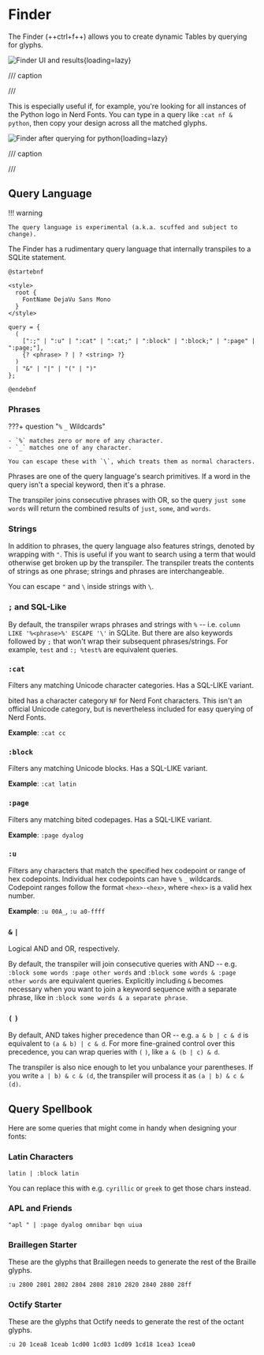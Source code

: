 # Finder

The Finder (++ctrl+f++) allows you to create dynamic Tables by querying for
glyphs.

![Finder UI and results](assets/finder.png){loading=lazy}

/// caption

///

This is especially useful if, for example, you're looking for all instances of
the Python logo in Nerd Fonts. You can type in a query like `:cat nf & python`,
then copy your design across all the matched glyphs.

![Finder after querying for python](assets/finder-python.png){loading=lazy}

/// caption

///

## Query Language

!!! warning

    The query language is experimental (a.k.a. scuffed and subject to change).

The Finder has a rudimentary query language that internally transpiles to a
SQLite statement.

```puml
@startebnf

<style>
  root {
    FontName DejaVu Sans Mono
  }
</style>

query = {
  (
    [":;" | ":u" | ":cat" | ":cat;" | ":block" | ":block;" | ":page" | ":page;"],
    {? <phrase> ? | ? <string> ?}
  )
  | "&" | "|" | "(" | ")"
};

@endebnf
```

### Phrases

???+ question "`%` `_` Wildcards"

    - `%` matches zero or more of any character.
    - `_` matches one of any character.

    You can escape these with `\`, which treats them as normal characters.

Phrases are one of the query language's search primitives. If a word in the
query isn't a special keyword, then it's a phrase.

The transpiler joins consecutive phrases with OR, so the query `just some words`
will return the combined results of `just`, `some`, and `words`.

### Strings

In addition to phrases, the query language also features strings, denoted by
wrapping with `"`. This is useful if you want to search using a term that would
otherwise get broken up by the transpiler. The transpiler treats the contents of
strings as one phrase; strings and phrases are interchangeable.

You can escape `"` and `\` inside strings with `\`.

### `;` and SQL-Like

By default, the transpiler wraps phrases and strings with `%` -- i.e.
`column LIKE '%<phrase>%' ESCAPE '\'` in SQLite. But there are also keywords
followed by `;` that won't wrap their subsequent phrases/strings. For example,
`test` and `:; %test%` are equivalent queries.

### `:cat`

Filters any matching Unicode character categories. Has a SQL-LIKE variant.

bited has a character category `NF` for Nerd Font characters. This isn't an
official Unicode category, but is nevertheless included for easy querying of
Nerd Fonts.

**Example**: `:cat cc`

### `:block`

Filters any matching Unicode blocks. Has a SQL-LIKE variant.

**Example**: `:cat latin`

### `:page`

Filters any matching bited codepages. Has a SQL-LIKE variant.

**Example**: `:page dyalog`

### `:u`

Filters any characters that match the specified hex codepoint or range of hex
codepoints. Individual hex codepoints can have `%` `_` wildcards. Codepoint
ranges follow the format `<hex>-<hex>`, where `<hex>` is a valid hex number.

**Example**: `:u 00A_`, `:u a0-ffff`

### `&` `|`

Logical AND and OR, respectively.

By default, the transpiler will join consecutive queries with AND -- e.g.
`:block some words :page other words` and
`:block some words & :page other words` are equivalent queries. Explicitly
including `&` becomes necessary when you want to join a keyword sequence with a
separate phrase, like in `:block some words & a separate phrase`.

### `(` `)`

By default, AND takes higher precedence than OR -- e.g. `a & b | c & d` is
equivalent to `(a & b) | c & d`. For more fine-grained control over this
precedence, you can wrap queries with `(` `)`, like `a & (b | c) & d`.

The transpiler is also nice enough to let you unbalance your parentheses. If you
write `a | b) & c & (d`, the transpiler will process it as `(a | b) & c & (d)`.

## Query Spellbook

Here are some queries that might come in handy when designing your fonts:

### Latin Characters

```
latin | :block latin
```

You can replace this with e.g. `cyrillic` or `greek` to get those chars instead.

### APL and Friends

```
"apl " | :page dyalog omnibar bqn uiua
```

### Braillegen Starter

These are the glyphs that Braillegen needs to generate the rest of the Braille
glyphs.

```
:u 2800 2801 2802 2804 2808 2810 2820 2840 2880 28ff
```

### Octify Starter

These are the glyphs that Octify needs to generate the rest of the octant
glyphs.

```
:u 20 1cea8 1ceab 1cd00 1cd03 1cd09 1cd18 1cea3 1cea0
```
